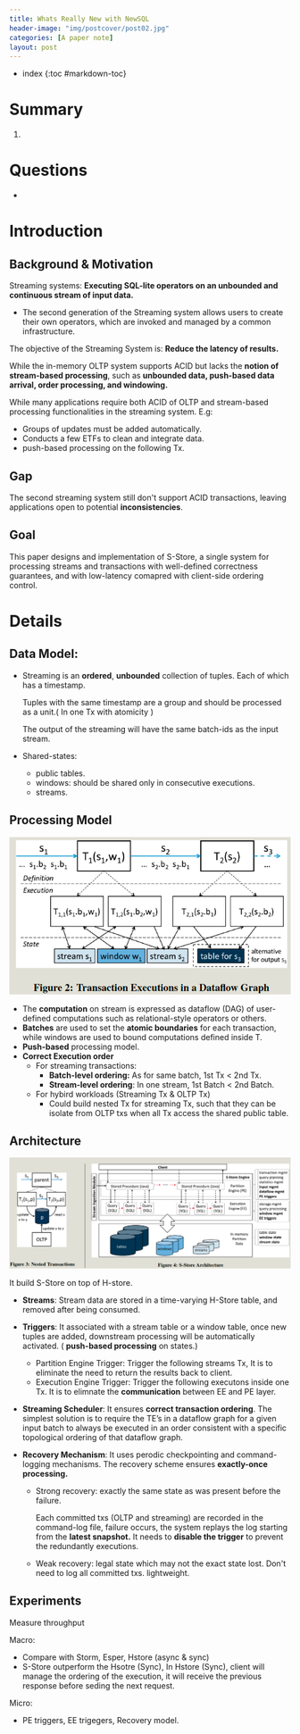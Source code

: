 ```yaml
---
title: Whats Really New with NewSQL
header-image: "img/postcover/post02.jpg"
categories: [A paper note]
layout: post
---
```

- index
{:toc #markdown-toc}

# Summary
1. 


# Questions

- 

# Introduction

## Background & Motivation

Streaming systems: **Executing SQL-lite operators on an unbounded and continuous stream of input data.**

- The second generation of the Streaming system allows users to create their own operators, which are invoked and managed by a common infrastructure.

The objective of the Streaming System is: **Reduce the latency of results.**

While the in-memory OLTP system supports ACID but lacks the **notion of stream-based processing**, such as **unbounded data, push-based data arrival, order processing, and windowing.** 

While many applications require both ACID of OLTP and stream-based processing functionalities in the streaming system. E.g:

- Groups of updates must be added automatically.
- Conducts a few ETFs to clean and integrate data.
- push-based processing on the following Tx.

## Gap

The second streaming system still don't support ACID transactions, leaving applications open to potential **inconsistencies**.

## Goal

This paper designs and implementation of S-Store, a single system for processing streams and transactions with well-defined correctness guarantees, and with low-latency comapred with client-side ordering control.

# Details

## Data Model:

- Streaming is an **ordered**, **unbounded** collection of tuples. Each of which has a timestamp. 

  Tuples with the same timestamp are a group and should be processed as a unit.( In one Tx with atomicity )

  The output of the streaming will have the same batch-ids as the input stream.

- Shared-states: 

  - public tables.
  - windows: should be shared only in consecutive executions.
  - streams.

## Processing Model

![image-20230313114656826](../../img/a_img_store/image-20230313114656826.png)

- The **computation** on stream is expressed as dataflow (DAG) of user-defined computations such as relational-style operators or others.
- **Batches** are used to set the **atomic boundaries** for each transaction, while windows are used to bound computations defined inside T. 
- **Push-based** processing model.
- **Correct Execution order** 
  - For streaming transactions:
    - **Batch-level ordering:** As for same batch, 1st Tx < 2nd Tx.
    - **Stream-level ordering**: In one stream, 1st Batch < 2nd Batch.
  - For hybird workloads (Streaming Tx & OLTP Tx)
    - Could build nested Tx for streaming Tx, such that they can be isolate from OLTP txs when all Tx access the shared public table. 

## Architecture

![image-20230313114626649](../../img/a_img_store/image-20230313114626649.png)

It build S-Store on top of H-store.

- **Streams**: Stream data are stored in a time-varying H-Store table,  and removed after being consumed.

- **Triggers**: It associated with a stream table or a window table, once new tuples are added, downstream processing will be automatically activated. ( **push-based processing** on states.)

  - Partition Engine Trigger:  Trigger the following streams Tx,
    It is to eliminate the need to return the results back to client.
  - Execution Engine Trigger: Trigger the following executons inside one Tx. 
    It is to elimnate the **communication** between EE and PE layer.

- **Streaming Scheduler**: It ensures **correct transaction ordering**. The simplest solution is to require the TE’s in a dataflow graph for a given input batch to always be executed in an order consistent with a specific topological ordering of that dataflow graph.

- **Recovery Mechanism**: It uses perodic checkpointing and command-logging mechanisms. The recovery scheme ensures **exactly-once processing.**

  - Strong recovery: exactly the same state as was present before the failure.

    Each committed txs (OLTP and streaming) are recorded in the command-log file, failure occurs, the system replays the log starting from the **latest snapshot.** 
    It needs to **disable the trigger** to prevent the redundantly executions.

  - Weak recovery: legal state which may not the exact state lost.
    Don't need to log all committed txs. lightweight. 

## Experiments

Measure throughput

Macro:

- Compare with Storm, Esper, Hstore (async & sync)
- S-Store outperform the Hsotre (Sync), In Hstore (Sync), client will manage the ordering of the execution, it will receive the previous response before seding the next request. 

Micro:

- PE triggers, EE trigegers, Recovery model.